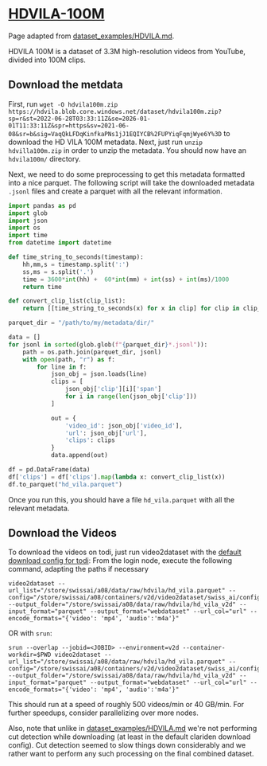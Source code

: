 # [HDVILA-100M](https://github.com/microsoft/XPretrain/tree/main/hd-vila-100m)
Page adapted from [dataset_examples/HDVILA.md](/dataset_examples/HDVILA.md).

HDVILA 100M is a dataset of 3.3M high-resolution videos from YouTube, divided into 100M clips.

## Download the metdata
First, run `wget -O hdvila100m.zip https://hdvila.blob.core.windows.net/dataset/hdvila100m.zip?sp=r&st=2022-06-28T03:33:11Z&se=2026-01-01T11:33:11Z&spr=https&sv=2021-06-08&sr=b&sig=VaqQkLFDqKinfkaPNs1jJ1EQIYCB%2FUPYiqFqmjWye6Y%3D` to download the HD VILA 100M metadata. Next, just run `unzip hdvilla100m.zip` in order to unzip the metadata. You should now have an `hdvila100m/` directory.

Next, we need to do some preprocessing to get this metadata formatted into a nice parquet. The following script will take the downloaded metadata `.jsonl` files and create a parquet with all the relevant information.

```python
import pandas as pd
import glob
import json
import os
import time
from datetime import datetime

def time_string_to_seconds(timestamp):
    hh,mm,s = timestamp.split(':')
    ss,ms = s.split('.')
    time = 3600*int(hh) +  60*int(mm) + int(ss) + int(ms)/1000
    return time

def convert_clip_list(clip_list):
    return [[time_string_to_seconds(x) for x in clip] for clip in clip_list]

parquet_dir = "/path/to/my/metadata/dir/"

data = []
for jsonl in sorted(glob.glob(f"{parquet_dir}*.jsonl")):
    path = os.path.join(parquet_dir, jsonl)
    with open(path, "r") as f:
        for line in f:
            json_obj = json.loads(line)
            clips = [
                json_obj['clip'][i]['span']
                for i in range(len(json_obj['clip']))
            ]

            out = {
                'video_id': json_obj['video_id'],
                'url': json_obj['url'],
                'clips': clips
            }
            data.append(out)

df = pd.DataFrame(data)
df['clips'] = df['clips'].map(lambda x: convert_clip_list(x))
df.to_parquet("hd_vila.parquet")
```

Once you run this, you should have a file `hd_vila.parquet` with all the relevant metadata.

## Download the Videos
To download the videos on todi, just run video2dataset with the [default download config for todi](../configs/download_todi.yaml): From the login node, execute the following command, adapting the paths if necessary

```
video2dataset --url_list="/store/swissai/a08/data/raw/hdvila/hd_vila.parquet" --config="/store/swissai/a08/containers/v2d/video2dataset/swiss_ai/configs/download_todi.yaml" --output_folder="/store/swissai/a08/data/raw/hdvila/hd_vila_v2d" --input_format="parquet" --output_format="webdataset" --url_col="url" --encode_formats="{'video': 'mp4', 'audio':'m4a'}"
```
OR with `srun`:
```
srun --overlap --jobid=<JOBID> --environment=v2d --container-workdir=$PWD video2dataset --url_list="/store/swissai/a08/data/raw/hdvila/hd_vila.parquet" --config="/store/swissai/a08/containers/v2d/video2dataset/swiss_ai/configs/download_todi.yaml" --output_folder="/store/swissai/a08/data/raw/hdvila/hd_vila_v2d" --input_format="parquet" --output_format="webdataset" --url_col="url" --encode_formats="{'video': 'mp4', 'audio':'m4a'}"
```

This should run at a speed of roughly 500 videos/min or 40 GB/min. For further speedups, consider parallelizing over more nodes.

Also, note that unlike in [dataset_examples/HDVILA.md](/dataset_examples/HDVILA.md) we're not performing cut detection while downloading (at least in the default clariden download config). Cut detection seemed to slow things down considerably and we rather want to perform any such processing on the final combined dataset.

